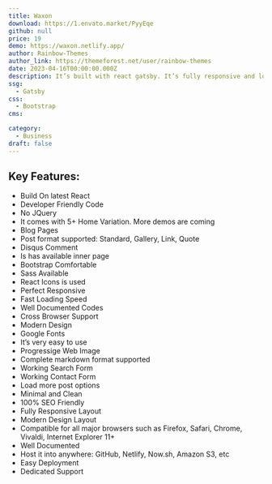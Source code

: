 ```yaml
---
title: Waxon
download: https://1.envato.market/PyyEqe
github: null
price: 19
demo: https://waxon.netlify.app/
author: Rainbow-Themes
author_link: https://themeforest.net/user/rainbow-themes
date: 2023-04-16T00:00:00.000Z
description: It’s built with react gatsby. It’s fully responsive and looks well. It is a modern design and high-speed performance react template.
ssg:
  - Gatsby
css:
  - Bootstrap
cms:

category:
  - Business
draft: false
---
```


## Key Features:

- Build On latest React
- Developer Friendly Code
- No JQuery
- It comes with 5+ Home Variation. More demos are coming
- Blog Pages
- Post format supported: Standard, Gallery, Link, Quote
- Disqus Comment
- Is has available inner page
- Bootstrap Comfortable
- Sass Available
- React Icons is used
- Perfect Responsive
- Fast Loading Speed
- Well Documented Codes
- Cross Browser Support
- Modern Design
- Google Fonts
- It’s very easy to use
- Progressige Web Image
- Complete markdown format supported
- Working Search Form
- Working Contact Form
- Load more post options
- Minimal and Clean
- 100% SEO Friendly
- Fully Responsive Layout
- Modern Design Layout
- Compatible for all major browsers such as Firefox, Safari, Chrome, Vivaldi, Internet Explorer 11+
- Well Documented
- Host it into anywhere: GitHub, Netlify, Now.sh, Amazon S3, etc
- Easy Deployment
- Dedicated Support
